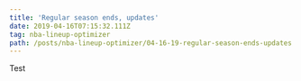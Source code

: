 ```yaml
---
title: 'Regular season ends, updates'
date: 2019-04-16T07:15:32.111Z
tag: nba-lineup-optimizer
path: /posts/nba-lineup-optimizer/04-16-19-regular-season-ends-updates
---
```

Test
